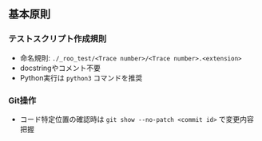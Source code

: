 ## 基本原則

### テストスクリプト作成規則
- 命名規則: `./_roo_test/<Trace number>/<Trace number>.<extension>`
- docstringやコメント不要
- Python実行は `python3` コマンドを推奨

### Git操作
- コード特定位置の確認時は `git show --no-patch <commit id>` で変更内容把握
